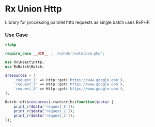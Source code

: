 # Rx Union Http

Library for processing parallel http requests as single batch uses RxPHP.

### Use Case
```php
<?php

require_once __DIR__ . '/vendor/autoload.php';

use Rx\React\Http;
use RxBatch\Batch;

$resources = [
    'request_1' => Http::get('https://www.google.com'),
    'request_2' => Http::get('https://www.google.com'),
    'request_3' => Http::get('https://www.google.com'),
];

Batch::of($resources)->subscribe(function($data) {
    print_r($data['request_1']);
    print_r($data['request_2']);
    print_r($data['request_3']);
});
```